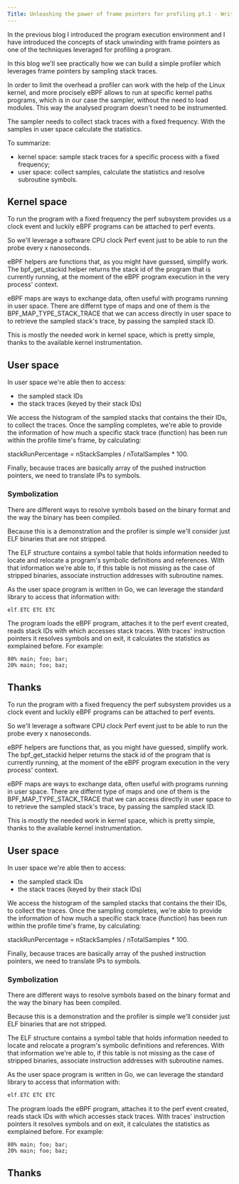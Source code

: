 ```yaml
---
Title: Unleashing the power of frame pointers for profiling pt.1 - Writing a simple profiler
---
```


In the previous blog I introduced the program execution environment and I have introduced the concepts of stack unwinding with frame pointers as one of the techniques leveraged for profiling a program.

In this blog we'll see practically how we can build a simple profiler which leverages frame pointers by sampling stack traces.

In order to limit the overhead a profiler can work with the help of the Linux kernel, and more procisely eBPF allows to run at specific kernel paths programs, which is in our case the sampler, without the need to load modules.
This way the analysed program doesn't need to be instrumented.

The sampler needs to collect stack traces with a fixed frequency. With the samples in user space calculate the statistics.

To summarize:
- kernel space: sample stack traces for a specific process with a fixed frequency;
- user space: collect samples, calculate the statistics and resolve subroutine symbols.

## Kernel space

To run the program with a fixed frequency the perf subsystem provides us a clock event and luckily eBPF programs can be attached to perf events.

So we'll leverage a software CPU clock Perf event just to be able to run the probe every x nanoseconds.

eBPF helpers are functions that, as you might have guessed, simplify work. The bpf_get_stackid helper returns the stack id of the program that is currently running, at the moment of the eBPF program execution in the very process' context.

eBPF maps are ways to exchange data, often useful with programs running in user space. There are differnt type of maps and one of them is the BPF_MAP_TYPE_STACK_TRACE that we can access directly in user space to to retrieve the sampled stack's trace, by passing the sampled stack ID.

This is mostly the needed work in kernel space, which is pretty simple, thanks to the available kernel instrumentation.

## User space

In user space we're able then to access:
- the sampled stack IDs
- the stack traces (keyed by their stack IDs)

We access the histogram of the sampled stacks that contains the their IDs, to collect the traces.
Once the sampling completes, we're able to provide the information of how much a specific stack trace (function) has been run within the profile time's frame, by calculating:

stackRunPercentage = nStackSamples / nTotalSamples * 100.

Finally, because traces are basically array of the pushed instruction pointers, we need to translate IPs to symbols.

### Symbolization

There are different ways to resolve symbols based on the binary format and the way the binary has been compiled.

Because this is a demonstration and the profiler is simple we'll consider just ELF binaries that are not stripped.

The ELF structure contains a symbol table that holds information needed to locate and relocate a program's symbolic definitions and references. With that information we're able to, if this table is not missing as the case of stripped binaries, associate instruction addresses with subroutine names.

As the user space program is written in Go, we can leverage the standard library to access that information with:

```go
elf.ETC ETC ETC
```

The program loads the eBPF program, attaches it to the perf event created, reads stack IDs with which accesses stack traces. With traces' instruction pointers it resolves symbols and on exit, it calculates the statistics as exmplained before. For example:

```
80% main; foo; bar;
20% main; foo; baz;
```

## Thanks
To run the program with a fixed frequency the perf subsystem provides us a clock event and luckily eBPF programs can be attached to perf events.

So we'll leverage a software CPU clock Perf event just to be able to run the probe every x nanoseconds.

eBPF helpers are functions that, as you might have guessed, simplify work. The bpf_get_stackid helper returns the stack id of the program that is currently running, at the moment of the eBPF program execution in the very process' context.

eBPF maps are ways to exchange data, often useful with programs running in user space. There are differnt type of maps and one of them is the BPF_MAP_TYPE_STACK_TRACE that we can access directly in user space to to retrieve the sampled stack's trace, by passing the sampled stack ID.

This is mostly the needed work in kernel space, which is pretty simple, thanks to the available kernel instrumentation.

## User space

In user space we're able then to access:
- the sampled stack IDs
- the stack traces (keyed by their stack IDs)

We access the histogram of the sampled stacks that contains the their IDs, to collect the traces.
Once the sampling completes, we're able to provide the information of how much a specific stack trace (function) has been run within the profile time's frame, by calculating:

stackRunPercentage = nStackSamples / nTotalSamples * 100.

Finally, because traces are basically array of the pushed instruction pointers, we need to translate IPs to symbols.

### Symbolization

There are different ways to resolve symbols based on the binary format and the way the binary has been compiled.

Because this is a demonstration and the profiler is simple we'll consider just ELF binaries that are not stripped.

The ELF structure contains a symbol table that holds information needed to locate and relocate a program's symbolic definitions and references. With that information we're able to, if this table is not missing as the case of stripped binaries, associate instruction addresses with subroutine names.

As the user space program is written in Go, we can leverage the standard library to access that information with:

```go
elf.ETC ETC ETC
```

The program loads the eBPF program, attaches it to the perf event created, reads stack IDs with which accesses stack traces. With traces' instruction pointers it resolves symbols and on exit, it calculates the statistics as exmplained before. For example:

```
80% main; foo; bar;
20% main; foo; baz;
```

## Thanks
